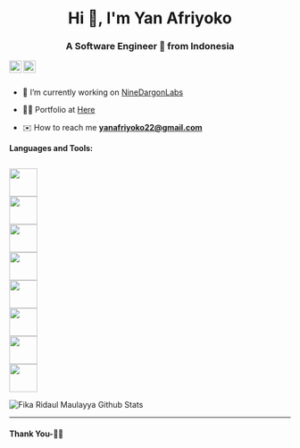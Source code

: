 <h1 align="center">Hi 👋, I'm Yan Afriyoko</h1>
<h3 align="center">A Software Engineer 🚀 from Indonesia</h3>


<a href="https://t.me/maulayyacyber">
  <img align="left" alt="Fika Ridaul Maulayya Telegram" width="22px" src="https://cdn.jsdelivr.net/npm/simple-icons@v3/icons/telegram.svg" />
</a>
<a href="https://www.instagram.com/maulayyacyber/">
  <img align="left" alt="Fika Ridaul Maulayya Instagram" width="22px" src="https://cdn.jsdelivr.net/npm/simple-icons@v3/icons/instagram.svg" />
</a>

<br>
<br>

- 🔭 I’m currently working on [NineDargonLabs](https://ninedragonlabs.com)

- 👨‍💻 Portfolio at [Here](https://github.com/maulayyacyber/portfolio/blob/master/README.md)

- ✉️ How to reach me **yanafriyoko22@gmail.com**

**Languages and Tools:**  

<code>
<img height="50" src="https://santrikoding.com/storage/categories/Z9WjttjEmct1FzwkFDwSVyKpvhTqBWkJUQA1CuLc.png">
<img height="50" src="https://santrikoding.com/storage/categories/zuwzKbAhb691lp2Q1CIYaFK2w0a5McE1mceDOsRs.png">
<img height="50" src="https://santrikoding.com/storage/categories/YoSpx2AAk65JI5z9wsiYMY5z7i3vWCe06VUP3FC0.png">
<img height="50" src="https://santrikoding.com/storage/categories/cvwITZUdJRZIYg3zTz1iGdRFm08zLb7DIaazo5Cz.png">
<img height="50" src="https://santrikoding.com/storage/categories/GrRE4ZWJzJB1kWatAGZ26BZ0iNZBUUsuZfw8ss4Q.png">
<img height="50" src="https://santrikoding.com/storage/categories/iQMUiiTkloCSiqk3lSwpWtxnGqYjbfABjX2tAlHM.png">
<img height="50" src="https://santrikoding.com/storage/categories/2oQUsFblZH5UIA1Cn8nzOxUh8AO7rbetKxpCqNd7.png">
<img height="50" src="https://santrikoding.com/storage/categories/MG6r9rmxJqYoZAzZi75UeFO6dVtDwpyou9Er6htp.png">
</code>

![Fika Ridaul Maulayya Github Stats](https://github-readme-stats.vercel.app/api?username=maulayyacyber&show_icons=true&hide_border=true)

***********************************

#### Thank You-🙏🏼
